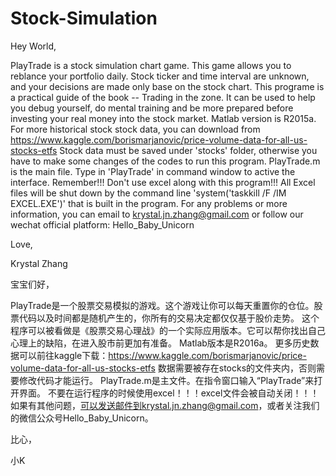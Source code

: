 # Stock-Simulation

Hey World,

PlayTrade is a stock simulation chart game. This game allows you to reblance your portfolio daily. Stock ticker and time interval are unknown, and your decisions are made only base on the stock chart.
This programe is a practical guide of the book -- Trading in the zone. It can be used to help you debug yourself, do mental training and be more prepared before investing your real money into the stock market.
Matlab version is R2015a.
For more historical stock stock data, you can download from https://www.kaggle.com/borismarjanovic/price-volume-data-for-all-us-stocks-etfs
Stock data must be saved under 'stocks' folder, otherwise you have to make some changes of the codes to run this program.
PlayTrade.m is the main file. Type in 'PlayTrade' in command window to active the interface.
Remember!!! Don't use excel along with this program!!! All Excel files will be shut down by the command line 'system('taskkill /F /IM EXCEL.EXE')' that is built in the program.
For any problems or more information, you can email to krystal.jn.zhang@gmail.com or follow our wechat official platform: Hello_Baby_Unicorn

Love,

Krystal Zhang


宝宝们好，

PlayTrade是一个股票交易模拟的游戏。这个游戏让你可以每天重置你的仓位。股票代码以及时间都是随机产生的，你所有的交易决定都仅仅基于股价走势。
这个程序可以被看做是《股票交易心理战》的一个实际应用版本。它可以帮你找出自己心理上的缺陷，在进入股市前更加有准备。
Matlab版本是R2016a。
更多历史数据可以前往kaggle下载：https://www.kaggle.com/borismarjanovic/price-volume-data-for-all-us-stocks-etfs
数据需要被存在stocks的文件夹内，否则需要修改代码才能运行。
PlayTrade.m是主文件。在指令窗口输入“PlayTrade”来打开界面。
不要在运行程序的时候使用excel！！！excel文件会被自动关闭！！！
如果有其他问题，可以发送邮件到krystal.jn.zhang@gmail.com，或者关注我们的微信公众号Hello_Baby_Unicorn。

比心，

小K
